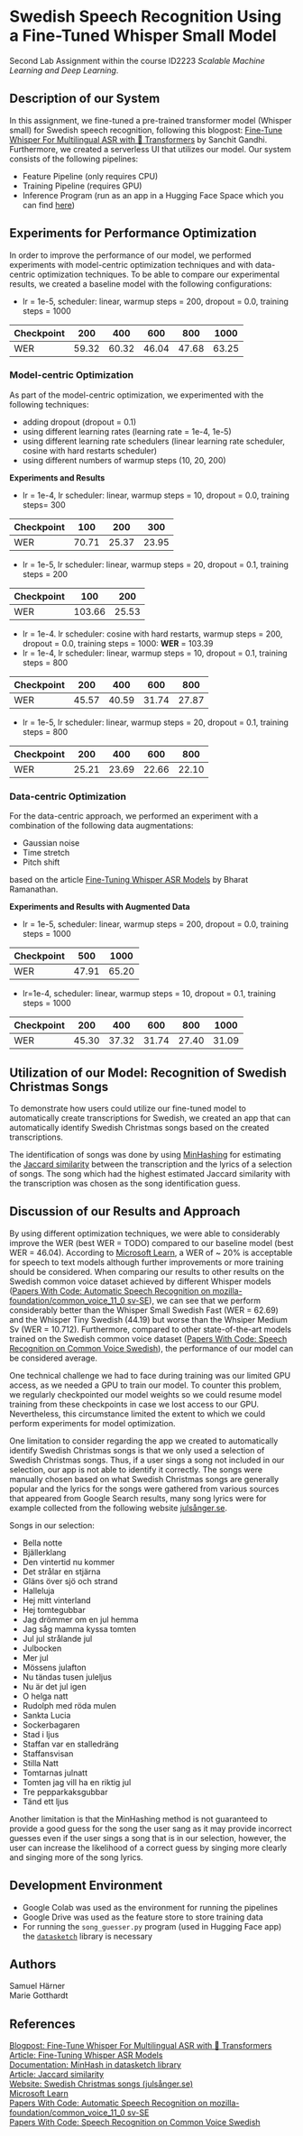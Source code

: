 # Swedish Speech Recognition Using a Fine-Tuned Whisper Small Model
Second Lab Assignment within the course ID2223 *Scalable Machine Learning and Deep Learning*.

## Description of our System
In this assignment, we fine-tuned a pre-trained transformer model (Whisper small) for Swedish speech recognition, following this blogpost: [Fine-Tune Whisper For Multilingual ASR with 🤗 Transformers](https://huggingface.co/blog/fine-tune-whisper) by Sanchit Gandhi. Furthermore, we created a serverless UI that utilizes our model. Our system consists of the following pipelines:

- Feature Pipeline (only requires CPU)
- Training Pipeline (requires GPU)
- Inference Program (run as an app in a Hugging Face Space which you can find [here](https://huggingface.co/spaces/SamuelHarner/whisper-swedish))

## Experiments for Performance Optimization
In order to improve the performance of our model, we performed experiments with model-centric optimization techniques and with data-centric optimization techniques. 
To be able to compare our experimental results, we created a baseline model with the following configurations:

- lr = 1e-5, scheduler: linear, warmup steps = 200, dropout = 0.0, training steps = 1000
  
| Checkpoint | 200 | 400 | 600 | 800 | 1000|
|------------|-----|-----|-----|-----|-----|
|WER         |59.32|60.32|46.04|47.68|63.25|

### Model-centric Optimization
As part of the model-centric optimization, we experimented with the following techniques:
- adding dropout (dropout = 0.1)
- using different learning rates (learning rate = 1e-4, 1e-5)
- using different learning rate schedulers (linear learning rate scheduler, cosine with hard restarts scheduler)
- using different numbers of warmup steps (10, 20, 200)


**Experiments and Results**
- lr = 1e-4, lr scheduler: linear, warmup steps = 10, dropout = 0.0, training steps= 300

| Checkpoint | 100 | 200 | 300 | 
|------------|-----|-----|-----|
|WER         |70.71|25.37|23.95|
  
- lr = 1e-5, lr scheduler: linear, warmup steps = 20, dropout = 0.1, training steps = 200
  
| Checkpoint | 100 | 200| 
|------------|-----|-----|
|WER         |103.66|25.53|

- lr = 1e-4. lr scheduler: cosine with hard restarts, warmup steps = 200, dropout = 0.0, training steps = 1000: **WER** = 103.39
- lr = 1e-4, lr scheduler: linear, warmup steps = 10, dropout = 0.1, training steps = 800

| Checkpoint | 200 | 400 | 600 | 800 |
|------------|-----|-----|-----|-----|
|WER         |45.57|40.59|31.74|27.87|

- lr = 1e-5, lr scheduler: linear, warmup steps = 20, dropout = 0.1, training steps = 800

| Checkpoint | 200 | 400 | 600 | 800 |
|------------|-----|-----|-----|-----|
|WER         |25.21|23.69|22.66|22.10|

### Data-centric Optimization
For the data-centric approach, we performed an experiment with a combination of the following data augmentations:
- Gaussian noise
- Time stretch
- Pitch shift

based on the article [Fine-Tuning Whisper ASR Models](https://wandb.ai/parambharat/whisper_finetuning/reports/Fine-Tuning-Whisper-ASR-Models---VmlldzozMTEzNDE5) by Bharat Ramanathan.

  **Experiments and Results with Augmented Data**
  - lr = 1e-5, scheduler: linear, warmup steps = 200, dropout = 0.0, training steps = 1000
    
| Checkpoint |500|1000|
|---|---|---|
|WER|47.91|65.20|

  - lr=1e-4, scheduler: linear, warmup steps = 10, dropout = 0.1, training steps = 1000
    
| Checkpoint |200|400|600|800|1000|
|---|---|---|---|---|---|
|WER |45.30|37.32|31.74|27.40|31.09|
 

## Utilization of our Model: Recognition of Swedish Christmas Songs
To demonstrate how users could utilize our fine-tuned model to automatically create transcriptions for Swedish, we created an app that can automatically identify Swedish Christmas songs based on the created transcriptions.

The identification of songs was done by using [MinHashing](https://ekzhu.com/datasketch/minhash.html) for estimating the [Jaccard similarity](https://en.wikipedia.org/wiki/Jaccard_index) between the transcription and the lyrics of a selection of songs. The song which had the highest estimated Jaccard similarity with the transcription was chosen as the song identification guess.

## Discussion of our Results and Approach
By using different optimization techniques, we were able to considerably improve the WER (best WER = TODO) compared to our baseline model (best WER = 46.04). According to [Microsoft Learn](https://learn.microsoft.com/en-us/azure/ai-services/speech-service/how-to-custom-speech-evaluate-data?pivots=speech-studio), a WER of ~ 20% is acceptable for speech to text models although further improvements or more training should be considered. 
When comparing our results to other results on the Swedish common voice dataset achieved by different Whisper models ([Papers With Code: Automatic Speech Recognition on mozilla-foundation/common_voice_11_0 sv-SE](https://paperswithcode.com/sota/automatic-speech-recognition-on-mozilla-75)), we can see that we perform considerably better than the Whisper Small Swedish Fast (WER = 62.69) and the Whisper Tiny Swedish (44.19) but worse than the Whsiper Medium Sv (WER = 10.712). Furthermore, compared to other state-of-the-art models trained on the Swedish common voice dataset ([Papers With Code: Speech Recognition on Common Voice Swedish](https://paperswithcode.com/sota/speech-recognition-on-common-voice-swedish)), the performance of our model can be considered average. 

One technical challenge we had to face during training was our limited GPU access, as we needed a GPU to train our model. To counter this problem, we regularly checkpointed our model weights so we could resume model training from these checkpoints in case we lost access to our GPU. Nevertheless, this circumstance limited the extent to which we could perform experiments for model optimization. 

One limitation to consider regarding the app we created to automatically identify Swedish Christmas songs is that we only used a selection of Swedish Christmas songs. Thus, if a user sings a song not included in our selection, our app is not able to identify it correctly. The songs were manually chosen based on what Swedish Christmas songs are generally popular and the lyrics for the songs were gathered from various sources that appeared from Google Search results, many song lyrics were for example collected from the following website [julsånger.se](https://www.xn--julsnger-d0a.se/).

Songs in our selection:
- Bella notte
- Bjällerklang
- Den vintertid nu kommer
- Det strålar en stjärna
- Gläns över sjö och strand
- Halleluja
- Hej mitt vinterland
- Hej tomtegubbar
- Jag drömmer om en jul hemma
- Jag såg mamma kyssa tomten
- Jul jul strålande jul
- Julbocken
- Mer jul
- Mössens julafton
- Nu tändas tusen juleljus
- Nu är det jul igen
- O helga natt
- Rudolph med röda mulen
- Sankta Lucia
- Sockerbagaren
- Stad i ljus
- Staffan var en stalledräng
- Staffansvisan
- Stilla Natt
- Tomtarnas julnatt
- Tomten jag vill ha en riktig jul
- Tre pepparkaksgubbar
- Tänd ett ljus

Another limitation is that the MinHashing method is not guaranteed to provide a good guess for the song the user sang as it may provide incorrect guesses even if the user sings a song that is in our selection, however, the user can increase the likelihood of a correct guess by singing more clearly and singing more of the song lyrics.

## Development Environment
- Google Colab was used as the environment for running the pipelines
- Google Drive was used as the feature store to store training data
- For running the `song_guesser.py` program (used in Hugging Face app) the [`datasketch`](https://ekzhu.com/datasketch/index.html) library is necessary

## Authors
Samuel Härner\
Marie Gotthardt

## References
[Blogpost: Fine-Tune Whisper For Multilingual ASR with 🤗 Transformers](https://huggingface.co/blog/fine-tune-whisper) \
[Article: Fine-Tuning Whisper ASR Models](https://wandb.ai/parambharat/whisper_finetuning/reports/Fine-Tuning-Whisper-ASR-Models---VmlldzozMTEzNDE5) \
[Documentation: MinHash in datasketch library](https://ekzhu.com/datasketch/minhash.html) \
[Article: Jaccard similarity](https://en.wikipedia.org/wiki/Jaccard_index) \
[Website: Swedish Christmas songs (julsånger.se)](https://www.xn--julsnger-d0a.se/) \
[Microsoft Learn](https://learn.microsoft.com/en-us/azure/ai-services/speech-service/how-to-custom-speech-evaluate-data?pivots=speech-studio) \
[Papers With Code: Automatic Speech Recognition on mozilla-foundation/common_voice_11_0 sv-SE](https://paperswithcode.com/sota/automatic-speech-recognition-on-mozilla-75) \
[Papers With Code: Speech Recognition on Common Voice Swedish](https://paperswithcode.com/sota/speech-recognition-on-common-voice-swedish)

